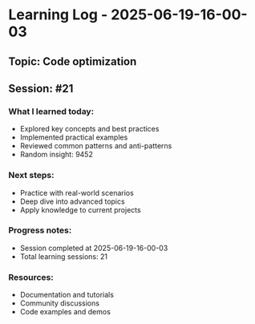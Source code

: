 # Learning Log - 2025-06-19-16-00-03

## Topic: Code optimization
## Session: #21

### What I learned today:
- Explored key concepts and best practices
- Implemented practical examples  
- Reviewed common patterns and anti-patterns
- Random insight: 9452

### Next steps:
- Practice with real-world scenarios
- Deep dive into advanced topics
- Apply knowledge to current projects

### Progress notes:
- Session completed at 2025-06-19-16-00-03
- Total learning sessions: 21

### Resources:
- Documentation and tutorials
- Community discussions
- Code examples and demos
